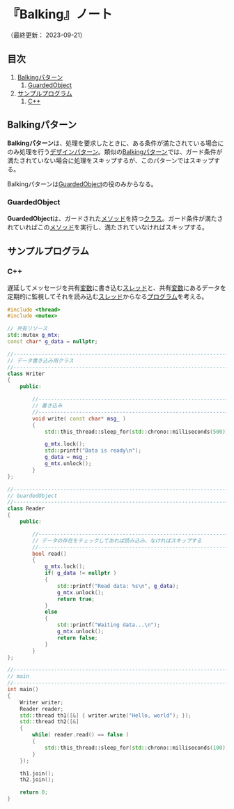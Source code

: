 # 『Balking』ノート

（最終更新： 2023-09-21）


## 目次

1. [Balkingパターン](#balkingパターン)
	1. [GuardedObject](#guardedobject)
1. [サンプルプログラム](#サンプルプログラム)
	1. [C++](#c)


## Balkingパターン

**Balkingパターン**は、処理を要求したときに、ある条件が満たされている場合にのみ処理を行う[デザインパターン](../../../_/chapters/design_pattern.md#デザインパターン)。類似の[Balkingパターン](./balking.md#balkingパターン)では、ガード条件が満たされていない場合に処理をスキップするが、このパターンではスキップする。

Balkingパターンは[GuardedObject](#guardedobject)の役のみからなる。

### GuardedObject

**GuardedObject**は、ガードされた[メソッド](../../../../../programming/_/chapters/object_oriented.md#メソッド)を持つ[クラス](../../../../../programming/_/chapters/object_oriented.md#クラス)。ガード条件が満たされていればこの[メソッド](../../../../../programming/_/chapters/object_oriented.md#メソッド)を実行し、満たされていなければスキップする。


## サンプルプログラム

### C++

遅延してメッセージを共有[変数](../../../../../programming/_/chapters/variable.md#変数)に書き込む[スレッド](../../../../../computer/software/_/chapters/operating_system.md#スレッド)と、共有[変数](../../../../../programming/_/chapters/variable.md#変数)にあるデータを定期的に監視してそれを読み込む[スレッド](../../../../../computer/software/_/chapters/operating_system.md#スレッド)からなる[プログラム](../../../../../programming/_/chapters/programming.md#プログラム)を考える。

```cpp
#include <thread>
#include <mutex>

// 共有リソース
std::mutex g_mtx;
const char* g_data = nullptr;

//------------------------------------------------------------------------------
// データ書き込み用クラス
//------------------------------------------------------------------------------
class Writer
{
    public:

        //----------------------------------------------------------------------
        // 書き込み
        //----------------------------------------------------------------------
        void write( const char* msg_ )
        {
            std::this_thread::sleep_for(std::chrono::milliseconds(500));

            g_mtx.lock();
            std::printf("Data is ready\n");
            g_data = msg_;
            g_mtx.unlock();
        }
};

//------------------------------------------------------------------------------
// GuardedObject
//------------------------------------------------------------------------------
class Reader
{
    public:

        //----------------------------------------------------------------------
        // データの存在をチェックしてあれば読み込み、なければスキップする
        //----------------------------------------------------------------------
        bool read()
        {
            g_mtx.lock();
            if( g_data != nullptr )
            {
                std::printf("Read data: %s\n", g_data);
                g_mtx.unlock();
                return true;
            }
            else
            {
                std::printf("Waiting data...\n");
                g_mtx.unlock();
                return false;
            }
        }
};

//------------------------------------------------------------------------------
// main
//------------------------------------------------------------------------------
int main()
{
    Writer writer;
    Reader reader;
    std::thread th1([&] { writer.write("Hello, world"); });
    std::thread th2([&]
    {
        while( reader.read() == false )
        {
            std::this_thread::sleep_for(std::chrono::milliseconds(100));
        }
    });

    th1.join();
    th2.join();

    return 0;
}
```

